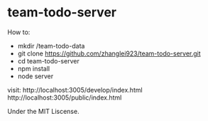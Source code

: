 # team-todo-server

How to:
- mkdir /team-todo-data
- git clone https://github.com/zhanglei923/team-todo-server.git
- cd team-todo-server
- npm install
- node server

visit: 
http://localhost:3005/develop/index.html
http://localhost:3005/public/index.html

Under the MIT Liscense.
